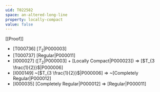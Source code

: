 ```yaml
---
uid: T022582
space: an-altered-long-line
property: locally-compact
value: false
---
```

[[Proof]]

* [T000736] [$T_2$|P000003]
* [T000737] [Regular|P000011]
* [I000027] ([$T_2$|P000003] + [Locally Compact|P000023]) => [$T_{3 \frac{1}{2}}$|P000006]
* [I000149] ~[$T_{3 \frac{1}{2}}$|P000006] => ~[Completely Regular|P000012]
* [I000035] [Completely Regular|P000012] => [Regular|P000011]

